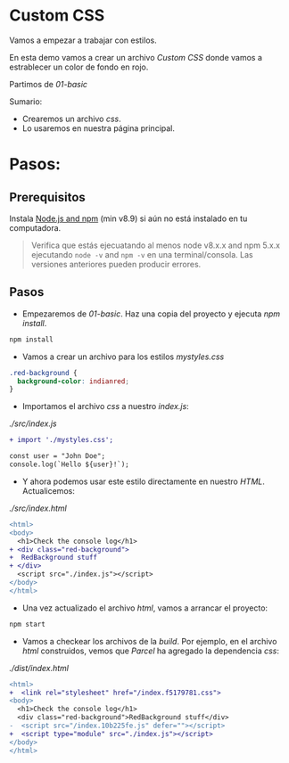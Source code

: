 # Custom CSS

Vamos a empezar a trabajar con estilos.

En esta demo vamos a crear un archivo _Custom CSS_ donde vamos a estrablecer un color de fondo en rojo.

Partimos de _01-basic_

Sumario:

- Crearemos un archivo _css_.
- Lo usaremos en nuestra página principal.

# Pasos:

## Prerequisitos

Instala [Node.js and npm](https://nodejs.org/en/) (min v8.9) si aún no está instalado en tu computadora.

> Verifica que estás ejecuatando al menos node v8.x.x and npm 5.x.x ejecutando `node -v` and `npm -v` en una terminal/consola. Las versiones anteriores pueden producir errores.

## Pasos

- Empezaremos de _01-basic_. Haz una copia del proyecto y ejecuta _npm install_.

```cmd
npm install
```

- Vamos a crear un archivo para los estilos _mystyles.css_

```css
.red-background {
  background-color: indianred;
}
```

- Importamos el archivo _css_ a nuestro _index.js_:

_./src/index.js_

```diff
+ import './mystyles.css';

const user = "John Doe";
console.log(`Hello ${user}!`);
```

- Y ahora podemos usar este estilo directamente en nuestro _HTML_. Actualicemos:

_./src/index.html_

```diff
<html>
<body>
  <h1>Check the console log</h1>
+ <div class="red-background">
+  RedBackground stuff
+ </div>
  <script src="./index.js"></script>
</body>
</html>
```

- Una vez actualizado el archivo _html_, vamos a arrancar el proyecto:

```cmd
npm start
```

- Vamos a checkear los archivos de la _build_. Por ejemplo, en el archivo _html_ construidos, vemos que _Parcel_ ha agregado la dependencia _css_:

_./dist/index.html_

```diff
<html>
+  <link rel="stylesheet" href="/index.f5179781.css">
<body>
  <h1>Check the console log</h1>
  <div class="red-background">RedBackground stuff</div>
-  <script src="/index.10b225fe.js" defer=""></script>
+  <script type="module" src="./index.js"></script>
</body>
</html>
```
